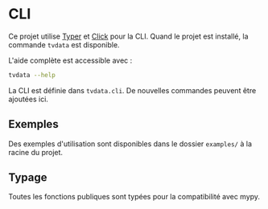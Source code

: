 # CLI

Ce projet utilise [Typer](https://typer.tiangolo.com/) et [Click](https://click.palletsprojects.com/) pour la CLI. Quand le projet est installé, la commande `tvdata` est disponible.

L'aide complète est accessible avec :

```bash
tvdata --help
```

La CLI est définie dans `tvdata.cli`. De nouvelles commandes peuvent être ajoutées ici.

## Exemples

Des exemples d'utilisation sont disponibles dans le dossier `examples/` à la racine du projet.

## Typage

Toutes les fonctions publiques sont typées pour la compatibilité avec mypy.
